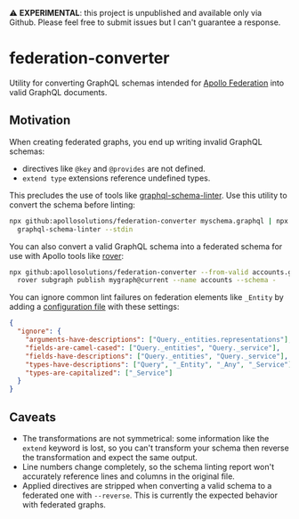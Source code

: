 ⚠️ **EXPERIMENTAL**: this project is unpublished and available only via Github.
Please feel free to submit issues but I can't guarantee a response.

# federation-converter

Utility for converting GraphQL schemas intended for [Apollo Federation][fed]
into valid GraphQL documents.

## Motivation

When creating federated graphs, you end up writing invalid GraphQL schemas:

- directives like `@key` and `@provides` are not defined.
- `extend type` extensions reference undefined types.

This precludes the use of tools like [graphql-schema-linter][lint]. Use this
utility to convert the schema before linting:

```sh
npx github:apollosolutions/federation-converter myschema.graphql | npx \
  graphql-schema-linter --stdin
```

You can also convert a valid GraphQL schema into a federated schema for use
with Apollo tools like [rover][rover]:

```sh
npx github:apollosolutions/federation-converter --from-valid accounts.graphql | \
  rover subgraph publish mygraph@current --name accounts --schema -
```

You can ignore common lint failures on federation elements like `_Entity` by
adding a [configuration file][config] with these settings:

```json
{
  "ignore": {
    "arguments-have-descriptions": ["Query._entities.representations"],
    "fields-are-camel-cased": ["Query._entities", "Query._service"],
    "fields-have-descriptions": ["Query._entities", "Query._service"],
    "types-have-descriptions": ["Query", "_Entity", "_Any", "_Service"],
    "types-are-capitalized": ["_Service"]
  }
}
```

[fed]: https://www.apollographql.com/docs/federation/
[lint]: https://github.com/cjoudrey/graphql-schema-linter
[rover]: https://www.apollographql.com/docs/rover/
[config]: https://github.com/cjoudrey/graphql-schema-linter#configuration-file

## Caveats

- The transformations are not symmetrical: some information like the `extend`
  keyword is lost, so you can't transform your schema then reverse the
  transformation and expect the same output.
- Line numbers change completely, so the schema linting report won't accurately
  reference lines and columns in the original file.
- Applied directives are stripped when converting a valid schema to a federated
  one with `--reverse`. This is currently the expected behavior with federated
  graphs.
